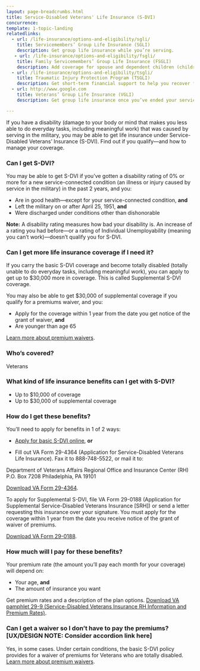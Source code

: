 ```yaml
---
layout: page-breadcrumbs.html
title: Service-Disabled Veterans' Life Insurance (S-DVI)
concurrence: 
template: 1-topic-landing
relatedlinks:
  - url: /life-insurance/options-and-eligibility/sgli/
    title: Servicemembers’ Group Life Insurance (SGLI)
    description: Get group life insurance while you’re serving.
   - url: /life-insurance/options-and-eligibility/fsgli/
    title: Family Servicemembers’ Group Life Insurance (FSGLI)
    description: Add coverage for spouse and dependent children (children who rely on you for financial support).
  - url: /life-insurance/options-and-eligibility/tsgli/
    title: Traumatic Injury Protection Program (TSGLI)
    description: Get short-term financial support to help you recover from a severe injury. 
  - url: http://www.google.com
    title: Veterans’ Group Life Insurance (VGLI)
    description: Get group life insurance once you’ve ended your service. 

---
```


<div class="va-introtext">

If you have a disability (damage to your body or mind that makes you less able to do everyday tasks, including meaningful work) that was caused by serving in the military, you may be able to get life insurance under Service-Disabled Veterans’ Insurance (S-DVI). Find out if you qualify—and how to manage your coverage.

</div>

<div class="feature">

### Can I get S-DVI? 

You may be able to get S-DVI if you’ve gotten a disability rating of 0% or more for a new service-connected condition (an illness or injury caused by service in the military) in the past 2 years, and you: 

- Are in good health—except for your service-connected condition, **and**
- Left the military on or after April 25, 1951, **and**
- Were discharged under conditions other than dishonorable

**Note:** A disability rating measures how bad your disability is. An increase of a rating you had before—or a rating of Individual Unemployability (meaning you can’t work)—doesn’t qualify you for S-DVI.


### Can I get more life insurance coverage if I need it? 

If you carry the basic S-DVI coverage and become totally disabled (totally unable to do everyday tasks, including meaningful work), you can apply to get up to $30,000 more in coverage. This is called Supplemental S-DVI coverage.

You may also be able to get $30,000 of supplemental coverage if you qualify for a premiums waiver, and you:
- Apply for the coverage within 1 year from the date you get notice of the grant of waiver, **and**
- Are younger than age 65

[Learn more about premium waivers](/life-insurance/disabled-and-terminally-ill/).


### Who’s covered?

Veterans

</div>

### What kind of life insurance benefits can I get with S-DVI?

- Up to $10,000 of coverage
- Up to $30,000 of supplemental coverage


### How do I get these benefits?

You’ll need to apply for benefits in 1 of 2 ways:

 - [Apply for basic S-DVI online](https://www.insurance.va.gov/portal/), **or**

 - Fill out VA Form 29-4364 (Application for Service-Disabled Veterans Life Insurance). Fax it to 888-748-5522, or mail it to: 

Department of Veterans Affairs Regional Office and Insurance Center (RH)
P.O. Box 7208
Philadelphia, PA 19101

[Download VA Form 29-4364](http://benefits.va.gov/INSURANCE/forms/29-4364.htm).

To apply for Supplemental S-DVI, file VA Form 29-0188 (Application for Supplemental Service-Disabled Veterans Insurance [SRH]) or send a letter requesting this insurance over your signature. You must apply for the coverage within 1 year from the date you receive notice of the grant of waiver of premiums.

[Download VA Form 29-0188](http://benefits.va.gov/INSURANCE/forms/29-0188.htm).


### How much will I pay for these benefits?

Your premium rate (the amount you’ll pay each month for your coverage) will depend on:
-	Your age, **and**
-	The amount of insurance you want

Get premium rates and a description of the plan options. [Download VA pamphlet 29-9 (Service-Disabled Veterans Insurance RH Information and Premium Rates)](http://benefits.va.gov/INSURANCE/forms/29-9.htm).


### Can I get a waiver so I don’t have to pay the premiums? [UX/DESIGN NOTE: Consider accordion link here]

Yes, in some cases. Under certain conditions, the basic S-DVI policy provides for a waiver of premiums for Veterans who are totally disabled. [Learn more about premium waivers](/life-insurance/disabled-and-terminally-ill).


